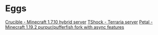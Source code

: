 # Eggs
<a href="https://raw.githubusercontent.com/erxson/pterodactyl-eggs-devbuild/master/egg-crucible.json">Crucible - Minecraft 1.7.10 hybrid server</a>
<a href="https://raw.githubusercontent.com/erxson/pterodactyl-eggs-devbuild/master/egg-tshock-dev.json">TShock - Terraria server</a>
<a href="https://raw.githubusercontent.com/erxson/pterodactyl-eggs-devbuild/master/egg-petal.json">Petal - Minecraft 1.19.2 purpur/pufferfish fork with async features</a>
